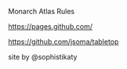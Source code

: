 Monarch Atlas Rules

https://pages.github.com/

https://github.com/jsoma/tabletop

site by @sophistikaty